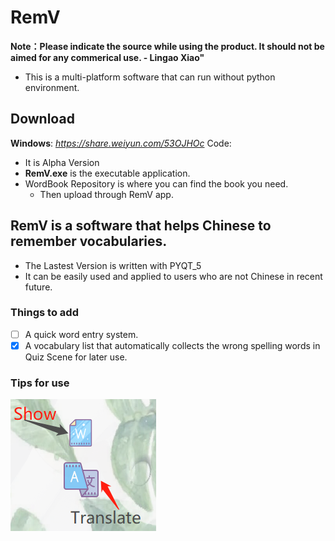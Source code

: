 # RemV
**Note：Please indicate the source while using the product. It should not be aimed for any commerical use. - Lingao Xiao"**
- This is a multi-platform software that can run without python environment.
## Download
**Windows**: *https://share.weiyun.com/53OJHOc* Code: 
  - It is Alpha Version
  - **RemV.exe** is the executable application.
  - WordBook Repository is where you can find the book you need.
    - Then upload through RemV app.
## RemV is a software that helps Chinese to remember vocabularies.
- The Lastest Version is written with PYQT_5
- It can be easily used and applied to users who are not Chinese in recent future. 
### Things to add
- [ ] A quick word entry system.
- [X] A vocabulary list that automatically collects the wrong spelling words in Quiz Scene for later use.
### Tips for use
![image](preview_1.jpg)
